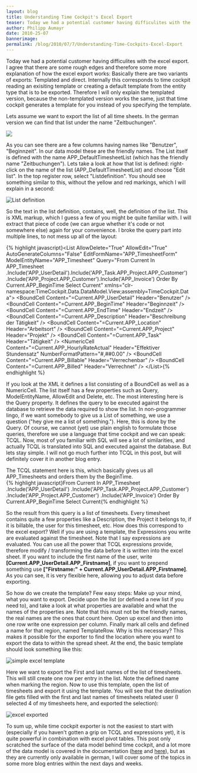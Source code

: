 ```yaml
---
layout: blog
title: Understanding Time Cockpit's Excel Export
teaser: Today we had a potential customer having difficulites with the excel export. I agree that there are some rough edges and therefore some more explanation of how the excel export works: Basically there are two variants of exports: Templated and direct. Internally this corresponds to time cockpit reading an exisiting template or creating a default template from the entity type that is to be exported. Therefore I will only explain the templated version, because the non-templated version works the same, just that time cockpit generates a template for you instead of you specifying the template.
author: Philipp Aumayr
date: 2010-25-07
bannerimage: 
permalink: /blog/2010/07/7/Understanding-Time-Cockpits-Excel-Export
---
```


<p xmlns="http://www.w3.org/1999/xhtml">Today we had a potential customer having difficulites with the excel export. I agree that there are some rough edges and therefore some more explanation of how the excel export works: Basically there are two variants of exports: Templated and direct. Internally this corresponds to time cockpit reading an exisiting template or creating a default template from the entity type that is to be exported. Therefore I will only explain the templated version, because the non-templated version works the same, just that time cockpit generates a template for you instead of you specifying the template.</p><p xmlns="http://www.w3.org/1999/xhtml">Lets assume we want to export the list of all time sheets. In the german version we can find that list under the name "Zeitbuchungen".</p><p xmlns="http://www.w3.org/1999/xhtml">
  <img src="{{site.baseurl}}/content/images/blog/2010/07/Zeitbuchungen_list.png" class="    " />
</p><p xmlns="http://www.w3.org/1999/xhtml">As you can see there are a few columns having names like "Benutzer", "Beginnzeit". In our data model these are the friendly names. The List itself is defined with the name APP_DefaultTimesheetList (which has the friendly name "Zeitbuchungen"). Lets take a look at how that list is defined: right-click on the name of the list (APP_DefaultTimesheetList) and choose "Edit list". In the top register row, select "Listdefinition". You should see something similar to this, without the yellow and red markings, which I will explain in a second:</p><p xmlns="http://www.w3.org/1999/xhtml">
  <img alt="List definition" src="{{site.baseurl}}/content/images/blog/2010/07/list_definition.png" class="      " />
</p><p xmlns="http://www.w3.org/1999/xhtml">So the text in the list definition, contains, well, the definition of the list. This is XML markup, which I guess a few of you might be quite familiar with. I will extract that piece of code (we can argue whether it's code or not somewhere else) again for your convenience. I broke the query part into multiple lines, to not mess up all of the layout:</p>{% highlight javascript}&lt;List AllowDelete=&quot;True&quot; AllowEdit=&quot;True&quot; AutoGenerateColumns=&quot;False&quot; &#xA;       EditFormName=&quot;APP_TimesheetForm&quot; ModelEntityName=&quot;APP_Timesheet&quot; &#xA;       Query=&quot;From Current In APP_Timesheet&#xA;                 .Include('APP_UserDetail').Include('APP_Task.APP_Project.APP_Customer')&#xA;                 .Include('APP_Project.APP_Customer').Include('APP_Invoice') &#xA;              Order By Current.APP_BeginTime &#xA;              Select Current&quot; &#xA;       xmlns=&quot;clr-namespace:TimeCockpit.Data.DataModel.View;assembly=TimeCockpit.Data&quot;&gt;&#xA;  &lt;BoundCell Content=&quot;=Current.APP_UserDetail&quot; Header=&quot;Benutzer&quot; /&gt;&#xA;  &lt;BoundCell Content=&quot;=Current.APP_BeginTime&quot; Header=&quot;Beginnzeit&quot; /&gt;&#xA;  &lt;BoundCell Content=&quot;=Current.APP_EndTime&quot; Header=&quot;Endzeit&quot; /&gt;&#xA;  &lt;BoundCell Content=&quot;=Current.APP_Description&quot; Header=&quot;Beschreibung der Tätigkeit&quot; /&gt;&#xA;  &lt;BoundCell Content=&quot;=Current.APP_Location&quot; Header=&quot;Arbeitsort&quot; /&gt;&#xA;  &lt;BoundCell Content=&quot;=Current.APP_Project&quot; Header=&quot;Projekt&quot; /&gt;&#xA;  &lt;BoundCell Content=&quot;=Current.APP_Task&quot; Header=&quot;Tätigkeit&quot; /&gt;&#xA;  &lt;NumericCell Content=&quot;=Current.APP_HourlyRateActual&quot; Header=&quot;Effektiver Stundensatz&quot; &#xA;    NumberFormatPattern=&quot;#,##0.00&quot; /&gt;&#xA;  &lt;BoundCell Content=&quot;=Current.APP_Billable&quot; Header=&quot;Verrechenbar&quot; /&gt;&#xA;  &lt;BoundCell Content=&quot;=Current.APP_Billed&quot; Header=&quot;Verrechnet&quot; /&gt;&#xA;&lt;/List&gt;{% endhighlight %}<p xmlns="http://www.w3.org/1999/xhtml">If you look at the XML it defines a list consisting of a BoundCell as well as a NumericCell. The list itself has a few properties such as Query, ModelEntityName, AllowEdit and Delete, etc. The most interesting here is the Query property. It defines the query to be executed against the database to retrieve the data required to show the list. In non-programmer lingo, if we want somebody to give us a List of something, we use a question ("hey give me a list of something."). Here, this is done by the Query. Of course, we cannot (yet) use plain english to formulate those queries, therefore we use a language that time cockpit and we can speak: TCQL. Now, most of you familiar with SQL will see a lot of similarities, and actually TCQL is translated into SQL and executed against the database. But lets stay simple. I will not go much further into TCQL in this post, but will definitely cover it in another blog entry.</p><div xmlns="http://www.w3.org/1999/xhtml">The TCQL statement here is this, which basically gives us all APP_Timesheets and orders them by the BeginTime.</div>{% highlight javascript}From Current In APP_Timesheet&#xA;.Include('APP_UserDetail')&#xA;.Include('APP_Task.APP_Project.APP_Customer')&#xA;.Include('APP_Project.APP_Customer')&#xA;.Include('APP_Invoice') &#xA;Order By Current.APP_BeginTime &#xA;Select Current{% endhighlight %}<p xmlns="http://www.w3.org/1999/xhtml">So the result from this query is a list of timesheets. Every timesheet contains quite a few properties like a Description, the Project it belongs to, if it is billable, the user for this timesheet, etc. How does this correspond to the excel export? Well if you are using a template, the Expressions you write are evaluated against the timesheet. Note that I say expressions are evaluated. You can use all the power that TCQL expressions provide, therefore modify / transforming the data before it is written into the excel sheet. If you want to include the first name of the user, write <strong>[Current.APP_UserDetail.APP_Firstname]</strong>, if you want to prepend something use <strong>["Firstname:" + Current.APP_UserDetail.APP_Firstname]</strong>. As you can see, it is very flexible here, allowing you to adjust data before exporting.</p><p xmlns="http://www.w3.org/1999/xhtml">So how do we create the template? Few easy steps: Make up your mind, what you want to export. Decide upon the list (or defined a new list if you need to), and take a look at what properties are available and what the names of the properties are. Note that this must not be the friendly names, the real names are the ones that count here. Open up excel and then into one row write one expression per column. Finally mark all cells and defined a name for that region, named TemplateRow. Why is this necessary? This makes it possible for the exporter to find the location where you want to export the data to within the spread sheet. At the end, the basic template should look something like this:</p><p xmlns="http://www.w3.org/1999/xhtml">
  <img alt="simple excel template" src="{{site.baseurl}}/content/images/blog/2010/07/excel_template.png" class="  " />
</p><p xmlns="http://www.w3.org/1999/xhtml">Here we want to export the First and last names of the list of timesheets. This will still create one row per entry in the list. Note the defined name when marking the region. Now to use this template, open the list of timesheets and export it using the template. You will see that the destination file gets filled with the first and last names of timesheets related user (I selected 4 of my timesheets here, and exported the selection):</p><p xmlns="http://www.w3.org/1999/xhtml">
  <img alt="excel exported" src="{{site.baseurl}}/content/images/blog/2010/07/excel_exported (1).png" />
</p><p xmlns="http://www.w3.org/1999/xhtml">To sum up, while time cockpit exporter is not the easiest to start with (especially if you haven't gotten a grip on TCQL and expressions yet), it is quite powerful in combination with excel pivot tables. This post only scratched the surface of the data model behind time cockpit, and a lot more of the data model is covered in the documentation (<a title="HowTo: Modifying The Model" href="http://help.timecockpit.com/html/07396c38-8cb8-45da-a303-549bdf323fe9.htm">here</a> and <a title="time cockpit Query Language (TCQL)" href="http://help.timecockpit.com/html/a7465f29-c739-4a14-bf5b-09821133dd9a.htm">here</a>), but as they are currently only available in german, I will cover some of the topics in some more blog entries within the next days and weeks.</p>